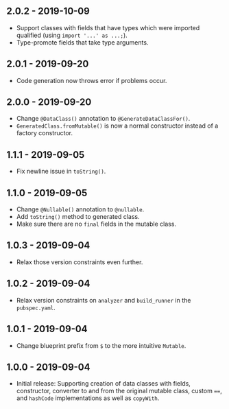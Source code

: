 ## 2.0.2 - 2019-10-09

- Support classes with fields that have types which were imported qualified
  (using `import '...' as ...;`).
- Type-promote fields that take type arguments.

## 2.0.1 - 2019-09-20

- Code generation now throws error if problems occur.

## 2.0.0 - 2019-09-20

- Change `@DataClass()` annotation to `@GenerateDataClassFor()`.
- `GeneratedClass.fromMutable()` is now a normal constructor instead of a
  factory constructor.

## 1.1.1 - 2019-09-05

- Fix newline issue in `toString()`.

## 1.1.0 - 2019-09-05

- Change `@Nullable()` annotation to `@nullable`.
- Add `toString()` method to generated class.
- Make sure there are no `final` fields in the mutable class.

## 1.0.3 - 2019-09-04

- Relax those version constraints even further.

## 1.0.2 - 2019-09-04

- Relax version constraints on `analyzer` and `build_runner` in the
  `pubspec.yaml`.

## 1.0.1 - 2019-09-04

- Change blueprint prefix from `$` to the more intuitive `Mutable`.

## 1.0.0 - 2019-09-04

- Initial release: Supporting creation of data classes with fields,
  constructor, converter to and from the original mutable class, custom `==`,
  and `hashCode` implementations as well as `copyWith`.
